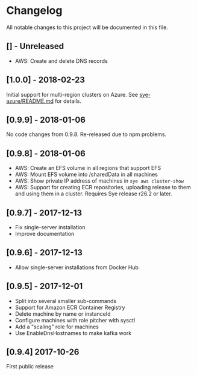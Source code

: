 # Changelog

All notable changes to this project will be documented in this file.

## [] - Unreleased

* AWS: Create and delete DNS records

## [1.0.0] - 2018-02-23

Initial support for multi-region clusters on Azure. See [sye-azure/README.md](sye-azure/README.md) for details.

## [0.9.9] - 2018-01-06

No code changes from 0.9.8. Re-released due to npm problems.

## [0.9.8] - 2018-01-06

* AWS: Create an EFS volume in all regions that support EFS
* AWS: Mount EFS volume into /sharedData in all machines
* AWS: Show private IP address of machines in `sye aws cluster-show`
* AWS: Support for creating ECR repositories, uploading release to them
  and using them in a cluster. Requires Sye release r26.2 or later.

## [0.9.7] - 2017-12-13

* Fix single-server installation
* Improve documentation

## [0.9.6] - 2017-12-13

* Allow single-server installations from Docker Hub

## [0.9.5] - 2017-12-01

* Split into several smaller sub-commands
* Support for Amazon ECR Container Registry
* Delete machine by name or instanceId
* Configure machines with role pitcher with sysctl
* Add a "scaling" role for machines
* Use EnableDnsHostnames to make kafka work

## [0.9.4] 2017-10-26

First public release
